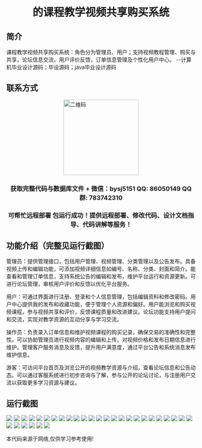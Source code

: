 <p><h1 align="center">的课程教学视频共享购买系统</h1></p>

## 简介
课程教学视频共享购买系统：角色分为管理员、用户；支持视频教程管理、购买与共享，论坛信息交流，用户评价反馈，订单信息管理及个性化用户中心。    --计算机毕业设计源码；毕设源码；java毕业设计源码


## 联系方式
<img src="https://bs-1329754181.cos.ap-shanghai.myqcloud.com/wx.jpg" alt="二维码" style="display: block; margin: 0 auto;" width="200px">
<p><h3 align="center">获取完整代码与数据库文件 + 微信：bysj5151 QQ: 86050149 QQ群: 783742310</h3></p>
<p><h3 align="center">可帮忙远程部署 包运行成功！提供远程部署、修改代码、设计文档指导、代码讲解等服务！</h3></p>

## 功能介绍（完整见运行截图）
管理员：提供管理接口，包括用户管理、视频管理、分类管理以及公告发布。具备视频上传和编辑功能，可添加视频详细信息如编号、名称、分类、封面和简介。能查看和管理订单信息，支持系统公告的编辑和发布，维护平台运行和资源更新。可进行论坛管理，审核用户评价和反馈以优化平台服务。

用户：可通过界面进行注册、登录和个人信息管理，包括编辑资料和修改密码。用户中心提供我的发布和收藏功能，便于管理个人资源和偏好。用户能浏览和购买视频课程，参与视频共享和评价，反馈课程质量和改进建议。论坛功能支持用户提问和交流，实现对教学资源的互动分享与学习交流。

操作员：负责录入订单信息和维护视频课程的购买记录，确保交易的准确性和完整性。可以协助管理员进行视频内容的编辑和上传，对视频价格和发布日期信息进行维护。管理客户服务消息及反馈，提升用户满意度，通过平台公告和系统消息发布维护信息。

游客：可访问平台首页及浏览公开的视频教学资源与介绍，查看论坛信息和公告动态。可以通过客服系统进行初步咨询与了解，参与公开的论坛讨论，与注册用户交流以获取更多学习资源与建议。


## 运行截图
![](https://bs-1329754181.cos.ap-shanghai.myqcloud.com/ssm/CourseTeachingVideoSharingPurchaseSystem/img/001.jpg)
![](https://bs-1329754181.cos.ap-shanghai.myqcloud.com/ssm/CourseTeachingVideoSharingPurchaseSystem/img/002.jpg)
![](https://bs-1329754181.cos.ap-shanghai.myqcloud.com/ssm/CourseTeachingVideoSharingPurchaseSystem/img/003.jpg)
![](https://bs-1329754181.cos.ap-shanghai.myqcloud.com/ssm/CourseTeachingVideoSharingPurchaseSystem/img/004.jpg)
![](https://bs-1329754181.cos.ap-shanghai.myqcloud.com/ssm/CourseTeachingVideoSharingPurchaseSystem/img/005.jpg)
![](https://bs-1329754181.cos.ap-shanghai.myqcloud.com/ssm/CourseTeachingVideoSharingPurchaseSystem/img/006.jpg)
![](https://bs-1329754181.cos.ap-shanghai.myqcloud.com/ssm/CourseTeachingVideoSharingPurchaseSystem/img/007.jpg)
![](https://bs-1329754181.cos.ap-shanghai.myqcloud.com/ssm/CourseTeachingVideoSharingPurchaseSystem/img/008.jpg)
![](https://bs-1329754181.cos.ap-shanghai.myqcloud.com/ssm/CourseTeachingVideoSharingPurchaseSystem/img/009.jpg)
![](https://bs-1329754181.cos.ap-shanghai.myqcloud.com/ssm/CourseTeachingVideoSharingPurchaseSystem/img/010.jpg)
![](https://bs-1329754181.cos.ap-shanghai.myqcloud.com/ssm/CourseTeachingVideoSharingPurchaseSystem/img/011.jpg)
![](https://bs-1329754181.cos.ap-shanghai.myqcloud.com/ssm/CourseTeachingVideoSharingPurchaseSystem/img/012.jpg)
![](https://bs-1329754181.cos.ap-shanghai.myqcloud.com/ssm/CourseTeachingVideoSharingPurchaseSystem/img/013.jpg)
![](https://bs-1329754181.cos.ap-shanghai.myqcloud.com/ssm/CourseTeachingVideoSharingPurchaseSystem/img/014.jpg)
![](https://bs-1329754181.cos.ap-shanghai.myqcloud.com/ssm/CourseTeachingVideoSharingPurchaseSystem/img/015.jpg)
![](https://bs-1329754181.cos.ap-shanghai.myqcloud.com/ssm/CourseTeachingVideoSharingPurchaseSystem/img/016.jpg)
![](https://bs-1329754181.cos.ap-shanghai.myqcloud.com/ssm/CourseTeachingVideoSharingPurchaseSystem/img/017.jpg)
![](https://bs-1329754181.cos.ap-shanghai.myqcloud.com/ssm/CourseTeachingVideoSharingPurchaseSystem/img/018.jpg)
![](https://bs-1329754181.cos.ap-shanghai.myqcloud.com/ssm/CourseTeachingVideoSharingPurchaseSystem/img/019.jpg)
![](https://bs-1329754181.cos.ap-shanghai.myqcloud.com/ssm/CourseTeachingVideoSharingPurchaseSystem/img/020.jpg)
![](https://bs-1329754181.cos.ap-shanghai.myqcloud.com/ssm/CourseTeachingVideoSharingPurchaseSystem/img/021.jpg)
![](https://bs-1329754181.cos.ap-shanghai.myqcloud.com/ssm/CourseTeachingVideoSharingPurchaseSystem/img/022.jpg)
![](https://bs-1329754181.cos.ap-shanghai.myqcloud.com/ssm/CourseTeachingVideoSharingPurchaseSystem/img/023.jpg)
![](https://bs-1329754181.cos.ap-shanghai.myqcloud.com/ssm/CourseTeachingVideoSharingPurchaseSystem/img/024.jpg)
![](https://bs-1329754181.cos.ap-shanghai.myqcloud.com/ssm/CourseTeachingVideoSharingPurchaseSystem/img/025.jpg)
![](https://bs-1329754181.cos.ap-shanghai.myqcloud.com/ssm/CourseTeachingVideoSharingPurchaseSystem/img/026.jpg)
![](https://bs-1329754181.cos.ap-shanghai.myqcloud.com/ssm/CourseTeachingVideoSharingPurchaseSystem/img/027.jpg)
![](https://bs-1329754181.cos.ap-shanghai.myqcloud.com/ssm/CourseTeachingVideoSharingPurchaseSystem/img/028.jpg)
![](https://bs-1329754181.cos.ap-shanghai.myqcloud.com/ssm/CourseTeachingVideoSharingPurchaseSystem/img/029.jpg)
![](https://bs-1329754181.cos.ap-shanghai.myqcloud.com/ssm/CourseTeachingVideoSharingPurchaseSystem/img/030.jpg)
![](https://bs-1329754181.cos.ap-shanghai.myqcloud.com/ssm/CourseTeachingVideoSharingPurchaseSystem/img/031.jpg)

<p>本代码来源于网络,仅供学习参考使用!</p>
